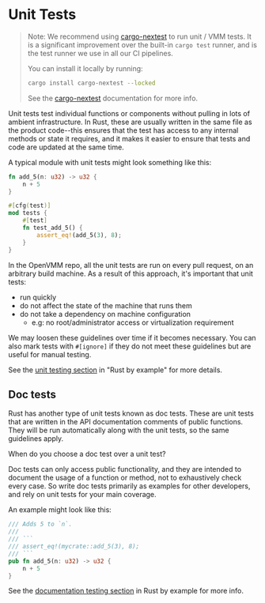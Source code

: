 # Unit Tests

> Note: We recommend using [cargo-nextest](https://nexte.st/) to run unit / VMM
> tests. It is a significant improvement over the built-in `cargo test` runner,
> and is the test runner we use in all our CI pipelines.
>
> You can install it locally by running:
>
> ```bash
> cargo install cargo-nextest --locked
> ```
>
> See the [cargo-nextest](https://nexte.st/) documentation for more info.


Unit tests test individual functions or components without pulling in lots of
ambient infrastructure. In Rust, these are usually written in the same file as
the product code--this ensures that the test has access to any internal methods
or state it requires, and it makes it easier to ensure that tests and code are
updated at the same time.

A typical module with unit tests might look something like this:

```rust
fn add_5(n: u32) -> u32 {
    n + 5
}

#[cfg(test)]
mod tests {
    #[test]
    fn test_add_5() {
        assert_eq!(add_5(3), 8);
    }
}
```

In the OpenVMM repo, all the unit tests are run on every pull request, on an
arbitrary build machine. As a result of this approach, it's important that unit
tests:

- run quickly
- do not affect the state of the machine that runs them
- do not take a dependency on machine configuration
  - e.g: no root/administrator access or virtualization requirement

We may loosen these guidelines over time if it becomes necessary. You can also
mark tests with `#[ignore]` if they do not meet these guidelines but are useful
for manual testing.

See the [unit testing section](https://doc.rust-lang.org/rust-by-example/testing/unit_testing.html)
in "Rust by example" for more details.

## Doc tests

Rust has another type of unit tests known as doc tests. These are unit tests
that are written in the API documentation comments of public functions. They
will be run automatically along with the unit tests, so the same guidelines
apply.

When do you choose a doc test over a unit test?

Doc tests can only access public functionality, and they are intended to
document the usage of a function or method, not to exhaustively check every
case. So write doc tests primarily as examples for other developers, and rely on
unit tests for your main coverage.

An example might look like this:

```rust
/// Adds 5 to `n`.
///
/// ```
/// assert_eq!(mycrate::add_5(3), 8);
/// ```
pub fn add_5(n: u32) -> u32 {
    n + 5
}
```

See the [documentation testing
section](https://doc.rust-lang.org/rust-by-example/testing/doc_testing.html) in
Rust by example for more info.
